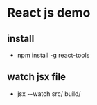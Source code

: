 # React js demo

## install

- npm install -g react-tools

## watch jsx file

- jsx --watch src/ build/